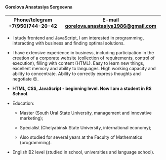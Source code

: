 <h4>Gorelova Anastasiya Sergeevna</h4>
 
 Phone/telegram +7(950)744-20-42 | E-mail gorelova.anastasiya1986@gmail.com 
 ----------------------|----------------------------
 
 * I study frontend and JavaScript, I am interested in programming, interacting with business and finding optimal solutions.
 
 * I have extensive experience in business, including participation in the creation of a corporate website (collection of requirements, control of execution), filling with content   (HTML). Easy to learn new things, excellent memory and ability to languages. High working capacity and ability to concentrate. Ability to correctly express thoughts and negotiate :wink:.
 
 * **HTML, CSS, JavaScript - beginning level. Now I am a student in RS School.**
 
 * Education:
 
   * Master (South Ural State University, management and innovative marketing);
   
   * Specialist (Chelyabinsk State University, international economy);
   
   * Also studied for several years at the Faculty of Mathematics (programming).
 
 * English B2 level (studied in school, universities and language school).  
